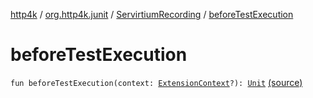 [http4k](../../index.md) / [org.http4k.junit](../index.md) / [ServirtiumRecording](index.md) / [beforeTestExecution](./before-test-execution.md)

# beforeTestExecution

`fun beforeTestExecution(context: `[`ExtensionContext`](https://junit.org/junit5/docs/5.6.0/api/org/junit/jupiter/api/extension/ExtensionContext.html)`?): `[`Unit`](https://kotlinlang.org/api/latest/jvm/stdlib/kotlin/-unit/index.html) [(source)](https://github.com/http4k/http4k/blob/master/http4k-testing-servirtium/src/main/kotlin/org/http4k/junit/junitExtensions.kt#L51)